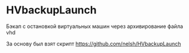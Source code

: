 # HVbackupLaunch
Бэкап с остановкой виртуальных машин через архивирование файла vhd

За основу был взят скрипт https://github.com/nelsh/HVbackupLaunch
